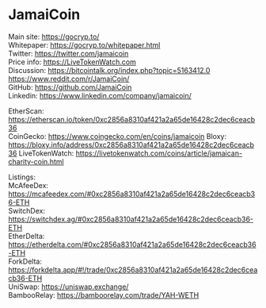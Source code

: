 # JamaiCoin

Main site: https://gocryp.to/  
Whitepaper: https://gocryp.to/whitepaper.html  
Twitter: https://twitter.com/jamaicoin  
Price info: https://LiveTokenWatch.com  
Discussion: https://bitcointalk.org/index.php?topic=5163412.0  
  https://www.reddit.com/r/JamaiCoin/  
GitHub: https://github.com/JamaiCoin  
Linkedin: https://www.linkedin.com/company/jamaicoin/  


EtherScan: https://etherscan.io/token/0xc2856a8310af421a2a65de16428c2dec6ceacb36  
CoinGecko: https://www.coingecko.com/en/coins/jamaicoin
Bloxy: https://bloxy.info/address/0xc2856a8310af421a2a65de16428c2dec6ceacb36
LiveTokenWatch: https://livetokenwatch.com/coins/article/jamaican-charity-coin.html

Listings:  
McAfeeDex: https://mcafeedex.com/#0xc2856a8310af421a2a65de16428c2dec6ceacb36-ETH  
SwitchDex: https://switchdex.ag/#0xc2856a8310af421a2a65de16428c2dec6ceacb36-ETH  
EtherDelta: https://etherdelta.com/#0xc2856a8310af421a2a65de16428c2dec6ceacb36-ETH  
ForkDelta: https://forkdelta.app/#!/trade/0xc2856a8310af421a2a65de16428c2dec6ceacb36-ETH  
UniSwap: https://uniswap.exchange/  
BambooRelay: https://bamboorelay.com/trade/YAH-WETH
